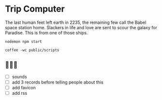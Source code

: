 # Trip Computer

The last human feet left earth in 2235, the remaining few call the Babel space station home. 
Slackers in life and love are sent to scour the galaxy for Paradise. 
This is from one of those ships.

`nodemon npm start`

`coffee -wc public/scripts`

## 🔮🔮🔮

- [ ] sounds
- [ ] add 3 records before telling people about this
- [ ] add favicon
- [ ] add rss
